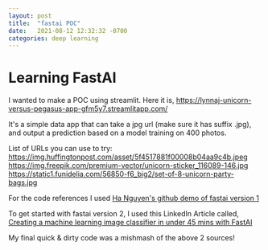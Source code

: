 ```yaml
---
layout: post
title:  "fastai POC"
date:   2021-08-12 12:32:32 -0700
categories: deep learning
---
```


<h1>Learning FastAI</h1>

I wanted to make a POC using streamlit.  Here it is, https://lynnaj-unicorn-versus-pegasus-app-gfm5y7.streamlitapp.com/

It's a simple data app that can take a jpg url (make sure it has suffix .jpg), and output a prediction based on a model training on 400 photos.

List of URLs you can use to try:
https://img.huffingtonpost.com/asset/5f4517881f00008b04aa9c4b.jpeg
https://img.freepik.com/premium-vector/unicorn-sticker_116089-146.jpg
https://static1.funidelia.com/56850-f6_big2/set-of-8-unicorn-party-bags.jpg

For the code references I used [Ha Nguyen's github demo of fastai version 1](https://github.com/trungha-ngx/mtp-vs-gd)

To get started with fastai version 2, I used this LinkedIn Article called, [Creating a machine learning image classifier in under 45 mins with FastAI](https://www.linkedin.com/pulse/creating-machine-learning-image-classifier-under-45-mins-cummaudo/)

My final quick & dirty code was a mishmash of the above 2 sources!
